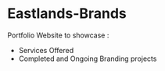 # Eastlands-Brands
Portfolio Website to showcase :
- Services Offered
- Completed and Ongoing Branding projects
